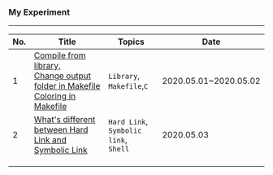 ### My Experiment

---

| No.  | Title                                                        | Topics                                          | Date                  |
| ---- | ------------------------------------------------------------ | ----------------------------------------------- | --------------------- |
| 1    | [Compile from library,<br />Change output folder in Makefile<br />Coloring in Makefile](./01library_Makefile/README.md) | `Library`, `Makefile`,`C`                       | 2020.05.01~2020.05.02 |
| 2    | [What's different between Hard Link and Symbolic Link](./02link/README.md) | `Hard Link`,<br />`Symbolic link`,<br />`Shell` | 2020.05.03            |
|      |                                                              |                                                 |                       |
|      |                                                              |                                                 |                       |
|      |                                                              |                                                 |                       |

